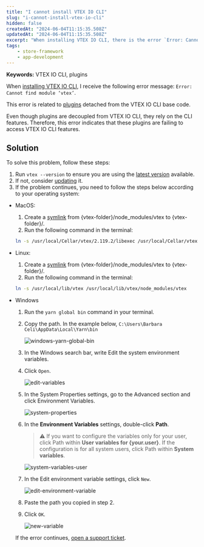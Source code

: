 ```yaml
---
title: "I cannot install VTEX IO CLI"
slug: "i-cannot-install-vtex-io-cli"
hidden: false
createdAt: "2024-06-04T11:15:35.508Z"
updatedAt: "2024-06-04T11:15:35.508Z"
excerpt: "When installing VTEX IO CLI, there is the error `Error: Cannot find module vtex`."
tags:
    - store-framework
    - app-development
---
```


**Keywords:** VTEX IO CLI, plugins

When [installing VTEX IO CLI](https://developers.vtex.com/docs/guides/vtex-io-documentation-vtex-io-cli-install), I receive the following error message: `Error: Cannot find module ‘vtex’`.

This error is related to [plugins](https://developers.vtex.com/docs/guides/vtex-io-documentation-vtex-io-cli-plugins) detached from the VTEX IO CLI base code.

Even though plugins are decoupled from VTEX IO CLI, they rely on the CLI features. Therefore, this error indicates that these plugins are failing to access VTEX IO CLI features.

## Solution

To solve this problem, follow these steps:

1. Run `vtex --version` to ensure you are using the [latest version](https://github.com/vtex/toolbelt/blob/3.x/CHANGELOG.md) available.
2. If not, consider [updating](https://developers.vtex.com/docs/guides/vtex-io-documentation-vtex-io-cli-update) it.
3. If the problem continues, you need to follow the steps below according to your operating system:

- MacOS:
  1. Create a [symlink](https://en.wikipedia.org/wiki/Symbolic_link) from {vtex-folder}/node_modules/vtex to {vtex-folder}/.
  2. Run the following command in the terminal:

    ```sh
    ln -s /usr/local/Cellar/vtex/2.119.2/libexec /usr/local/Cellar/vtex/2.119.2/libexec/node_modules/vtex
    ```

- Linux:
  1. Create a [symlink](https://en.wikipedia.org/wiki/Symbolic_link) from {vtex-folder}/node_modules/vtex to {vtex-folder}/.
  2. Run the following command in the terminal:

    ```sh
    ln -s /usr/local/lib/vtex /usr/local/lib/vtex/node_modules/vtex
    ```

- Windows
  1. Run the `yarn global bin` command in your terminal.
  2. Copy the path. In the example below, `C:\Users\Barbara Celi\AppData\Local\Yarn\bin`

      ![windows-yarn-global-bin](https://cdn.jsdelivr.net/gh/vtexdocs/dev-portal-content@main/docs/troubleshooting/vtex-io/windows-yarn-global-bin.png)

  3. In the Windows search bar, write Edit the system environment variables.
  4. Click `Open`.

      ![edit-variables](https://cdn.jsdelivr.net/gh/vtexdocs/dev-portal-content@main/docs/troubleshooting/vtex-io/windows-search-en.png)

  5. In the System Properties settings, go to the Advanced section and click Environment Variables.

      ![system-properties](https://cdn.jsdelivr.net/gh/vtexdocs/dev-portal-content@main/docs/troubleshooting/vtex-io/environment-variables-en.png)

  6. In the **Environment Variables** settings, double-click **Path**. 

      >⚠️ If you want to configure the variables only for your user, click Path within **User variables for {your.user}**. If the configuration is for all system users, click Path within **System variables**.

      ![system-variables-user](https://cdn.jsdelivr.net/gh/vtexdocs/dev-portal-content@main/docs/troubleshooting/vtex-io/system-variables-en.png)

  7. In the Edit environment variable settings, click `New`.

      ![edit-environment-variable](https://cdn.jsdelivr.net/gh/vtexdocs/dev-portal-content@main/docs/troubleshooting/vtex-io/new-variable-en.png)

  8. Paste the path you copied in step 2.
  9. Click `OK`.

      ![new-variable](https://cdn.jsdelivr.net/gh/vtexdocs/dev-portal-content@main/docs/troubleshooting/vtex-io/new-variable-2-en.png)

  If the error continues, [open a support ticket](https://help-tickets.vtex.com/smartlink/sso/login/zendesk).
